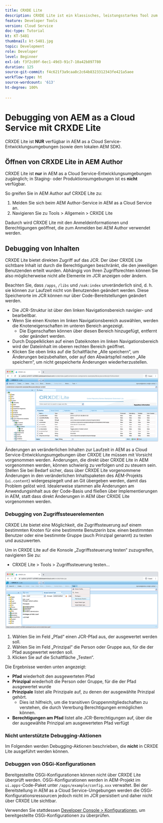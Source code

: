 ```yaml
---
title: CRXDE Lite
description: CRXDE Lite ist ein klassisches, leistungsstarkes Tool zum Debuggen von AEM as a Cloud Service-Entwicklungsumgebungen. CRXDE Lite bietet eine Reihe von Funktionen, die das Debugging der Überprüfung aller Ressourcen und Eigenschaften, der Bearbeitung der veränderlichen Teile des JCR und der Prüfung von Berechtigungen unterstützen.
feature: Developer Tools
version: Cloud Service
doc-type: Tutorial
kt: KT-5481
thumbnail: kt-5481.jpg
topic: Development
role: Developer
level: Beginner
exl-id: f3f2c89f-6ec1-49d3-91c7-10a42b897780
duration: 125
source-git-commit: f4c621f3a9caa8c2c64b8323312343fe421a5aee
workflow-type: ht
source-wordcount: '613'
ht-degree: 100%

---
```


# Debugging von AEM as a Cloud Service mit CRXDE Lite

CRXDE Lite ist __NUR__ verfügbar in AEM as a Cloud Service-Entwicklungsumgebungen (sowie dem lokalen AEM SDK).

## Öffnen von CRXDE Lite in AEM Author

CRXDE Lite ist __nur__ in AEM as a Cloud Service-Entwicklungsumgebungen zugänglich; in Staging- oder Produktionsumgebungen ist es __nicht__ verfügbar.

So greifen Sie in AEM Author auf CRXDE Lite zu:

1. Melden Sie sich beim AEM Author-Service in AEM as a Cloud Service an.
1. Navigieren Sie zu Tools > Allgemein > CRXDE Lite

Dadurch wird CRXDE Lite mit den Anmeldeinformationen und Berechtigungen geöffnet, die zum Anmelden bei AEM Author verwendet werden.

## Debugging von Inhalten

CRXDE Lite bietet direkten Zugriff auf das JCR. Der über CRXDE Lite sichtbare Inhalt ist durch die Berechtigungen beschränkt, die den jeweiligen Benutzenden erteilt wurden. Abhängig von Ihren Zugriffsrechten können Sie also möglicherweise nicht alle Elemente im JCR anzeigen oder ändern.

Beachten Sie, dass `/apps`, `/libs` und `/oak:index` unveränderlich sind, d. h. sie können zur Laufzeit nicht von Benutzenden geändert werden. Diese Speicherorte im JCR können nur über Code-Bereitstellungen geändert werden.

+ Die JCR-Struktur ist über den linken Navigationsbereich navigier- und bearbeitbar.
+ Wenn Sie einen Knoten im linken Navigationsbereich auswählen, werden die Knoteneigenschaften im unteren Bereich angezeigt.
   + Die Eigenschaften können über diesen Bereich hinzugefügt, entfernt oder geändert werden.
+ Durch Doppelklicken auf einen Dateiknoten im linken Navigationsbereich wird der Dateiinhalt im oberen rechten Bereich geöffnet.
+ Klicken Sie oben links auf die Schaltfläche „Alle speichern“, um Änderungen beizubehalten, oder auf den Abwärtspfeil neben „Alle speichern“, um nicht gespeicherte Änderungen wiederherzustellen.

![CRXDE Lite – Debugging von Inhalten](./assets/crxde-lite/debugging-content.png)

Änderungen an veränderlichen Inhalten zur Laufzeit in AEM as a Cloud Service-Entwicklungsumgebungen über CRXDE Lite müssen mit Vorsicht vorgenommen werden.
Änderungen, die direkt über CRXDE Lite in AEM vorgenommen werden, können schwierig zu verfolgen und zu steuern sein. Stellen Sie bei Bedarf sicher, dass über CRXDE Lite vorgenommene Änderungen in den veränderlichen Inhaltspaketen des AEM-Projekts (`ui.content`) widergespiegelt und an Git übergeben werden, damit das Problem gelöst wird. Idealerweise stammen alle Änderungen am Anwendungsinhalt aus der Code-Basis und fließen über Implementierungen in AEM, statt dass direkt Änderungen in AEM über CRXDE Lite vorgenommen werden.

### Debugging von Zugriffssteuerelementen

CRXDE Lite bietet eine Möglichkeit, die Zugriffssteuerung auf einem bestimmten Knoten für eine bestimmte Benutzerin bzw. einen bestimmten Benutzer oder eine bestimmte Gruppe (auch Prinzipal genannt) zu testen und auszuwerten.

Um in CRXDE Lite auf die Konsole „Zugriffssteuerung testen“ zuzugreifen, navigieren Sie zu:

+ CRXDE Lite > Tools > Zugriffssteuerung testen…

![CRXDE Lite – Zugriffssteuerung testen](./assets/crxde-lite/permissions__test-access-control.png)

1. Wählen Sie im Feld „Pfad“ einen JCR-Pfad aus, der ausgewertet werden soll.
1. Wählen Sie im Feld „Prinzipal“ die Person oder Gruppe aus, für die der Pfad ausgewertet werden soll.
1. Klicken Sie auf die Schaltfläche „Testen“.

Die Ergebnisse werden unten angezeigt:

+ __Pfad__ wiederholt den ausgewerteten Pfad
+ __Prinzipal__ wiederholt die Person oder Gruppe, für die der Pfad ausgewertet wurde
+ __Prinzipale__ listet alle Prinzipale auf, zu denen der ausgewählte Prinzipal gehört.
   + Dies ist hilfreich, um die transitiven Gruppenmitgliedschaften zu verstehen, die durch Vererbung Berechtigungen ermöglichen können.
+ __Berechtigungen am Pfad__ listet alle JCR-Berechtigungen auf, über die der ausgewählte Prinzipal am ausgewerteten Pfad verfügt

### Nicht unterstützte Debugging-Aktionen

Im Folgenden werden Debugging-Aktionen beschrieben, die __nicht__ in CRXDE Lite ausgeführt werden können.

### Debuggen von OSGi-Konfigurationen

Bereitgestellte OSGi-Konfigurationen können nicht über CRXDE Lite überprüft werden. OSGi-Konfigurationen werden in AEM-Projekt im `ui.apps`-Code-Paket unter `/apps/example/config.xxx` verwaltet. Bei der Bereitstellung in AEM as a Cloud Service-Umgebungen werden die OSGi-Konfigurationsressourcen jedoch nicht im JCR persistiert und daher nicht über CRXDE Lite sichtbar.

Verwenden Sie stattdessen [Developer Console > Konfigurationen](./developer-console.md#configurations), um bereitgestellte OSGi-Konfigurationen zu überprüfen.
